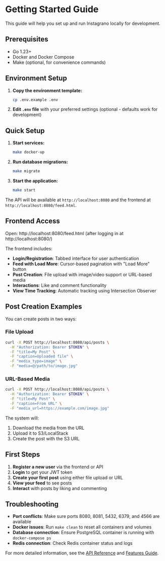 # Getting Started Guide

This guide will help you set up and run Instagrano locally for development.

## Prerequisites

- Go 1.23+
- Docker and Docker Compose
- Make (optional, for convenience commands)

## Environment Setup

1. **Copy the environment template:**
   ```bash
   cp .env.example .env
   ```

2. **Edit `.env` file** with your preferred settings (optional - defaults work for development)

## Quick Setup

1. **Start services:**
   ```bash
   make docker-up
   ```

2. **Run database migrations:**
   ```bash
   make migrate
   ```

3. **Start the application:**
   ```bash
   make start
   ```

The API will be available at `http://localhost:8080` and the frontend at `http://localhost:8080/feed.html`.

## Frontend Access

Open: http://localhost:8080/feed.html (after logging in at http://localhost:8080/)

The frontend includes:
- **Login/Registration**: Tabbed interface for user authentication
- **Feed with Load More**: Cursor-based pagination with "Load More" button
- **Post Creation**: File upload with image/video support or URL-based media
- **Interactions**: Like and comment functionality
- **View Time Tracking**: Automatic tracking using Intersection Observer

## Post Creation Examples

You can create posts in two ways:

### File Upload
```bash
curl -X POST http://localhost:8080/api/posts \
  -H "Authorization: Bearer $TOKEN" \
  -F "title=My Post" \
  -F "caption=Uploaded file" \
  -F "media_type=image" \
  -F "media=@/path/to/image.jpg"
```

### URL-Based Media
```bash
curl -X POST http://localhost:8080/api/posts \
  -H "Authorization: Bearer $TOKEN" \
  -F "title=My Post" \
  -F "caption=From URL" \
  -F "media_url=https://example.com/image.jpg"
```

The system will:
1. Download the media from the URL
2. Upload it to S3/LocalStack
3. Create the post with the S3 URL

## First Steps

1. **Register a new user** via the frontend or API
2. **Login** to get your JWT token
3. **Create your first post** using either file upload or URL
4. **View your feed** to see posts
5. **Interact** with posts by liking and commenting

## Troubleshooting

- **Port conflicts**: Make sure ports 8080, 8081, 5432, 6379, and 4566 are available
- **Docker issues**: Run `make clean` to reset all containers and volumes
- **Database connection**: Ensure PostgreSQL container is running with `docker-compose ps`
- **Redis connection**: Check Redis container status and logs

For more detailed information, see the [API Reference](API.md) and [Features Guide](FEATURES.md).
